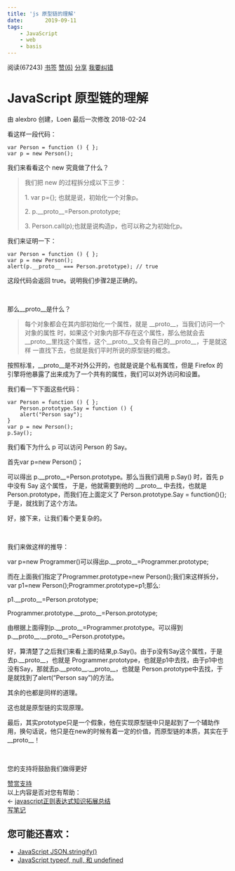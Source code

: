 ```yaml
---
title: 'js 原型链的理解'
date:       2019-09-11
tags:
	- JavaScript
	- web
	- basis
---
```


<div class="project-body">
<div class="portlet-title pro-title" style="width: 1220px;">
<div class="set-btn-group font-settings pull-left">
<a href="javascript:;" class="expand-collapse-trigger" title="折叠/展开"><i class="icon-th-list"></i></a>
<a href="javascript:;" class="toggle-dropdown" title="视觉主题设置"><i class="icon-font"></i></a>
<div class="set-dropdown-menu docblur" style="display:none;">
<div class="dropdown-caret">
<span class="caret-outer"></span>
<span class="caret-inner"></span>
</div>
<div class="buttons font-opt">
<button class="button size font-reduce" font="reduce" title="缩小字体">A</button>
<button class="button size font-enlarge" font="enlarge" title="放大字体">A</button>
</div>
<div class="buttons bg-color">
<button class="button theme" color="color-theme-white" title="默认模式">默认</button>
<button class="button theme" color="color-theme-sepia" title="护眼模式">护眼</button>
<button class="button theme" color="color-theme-night" title="夜间模式">夜间</button>
</div>
</div>
</div>
<div class="kn-btn-group pull-right">            
<span id="content-head-viewcount" class="viewcount-btn"><i class="icon-eye-open"></i> <span>阅读(67243)</span></span>
<a id="knstar" href="javascript:;" onclick="isstar()" data-type="star"><i class="icon-bookmark-empty"></i> <span>书签</span></a>
<a class="btn-thumbs-up" href="javascript:;" onclick="islike()"><i class="icon-thumbs-up"></i> <span id="likestatus">赞</span>(<span id="likecount">6</span>)</a>
<a href="javascript:;" title="分享" class="share-btn  popup_more bdsharebuttonbox bdshare-button-style0-16" data-cmd="more" data-bd-bind="1568202163307"><i class="icon-share"></i> 分享</a>
<a href="/edit/javascript/javascript-5isn2lax" rel="nofollow"><i class="icon-edit"></i> <span>我要纠错</span></a>
</div>
</div>
<div id="pro-mian-header">
<div class="content-top">
<h1>JavaScript 原型链的理解</h1>
</div>
<div class="kn-infomation">
由&nbsp;<span>alexbro</span>&nbsp;创建，Loen 最后一次修改&nbsp;<span>2018-02-24</span>    
</div>          
</div>          
<div class="content-bg">
<div class="content-intro view-box "><p>看这样一段代码：</p><pre lang="javascript" style="max-width: 100%;"><code class="javascript hljs"><span class="hljs-keyword">var</span> Person = <span class="hljs-function"><span class="hljs-keyword">function</span> (<span class="hljs-params"></span>) </span>{ };
<span class="hljs-keyword">var</span> p = <span class="hljs-keyword">new</span> Person();</code></pre><p>我们来看看这个 new 究竟做了什么？</p><blockquote><p>我们把 new 的过程拆分成以下三步：</p><p>1. var p={}; 也就是说，初始化一个对象p。</p><p>2. p.__proto__=Person.prototype;</p><p>3. Person.call(p);也就是说构造p，也可以称之为初始化p。</p></blockquote><p>我们来证明一下：</p><pre lang="javascript" style="max-width: 100%;" showdemo="1"><code class="javascript hljs"><span class="hljs-keyword">var</span> Person = <span class="hljs-function"><span class="hljs-keyword">function</span> (<span class="hljs-params"></span>) </span>{ };
<span class="hljs-keyword">var</span> p = <span class="hljs-keyword">new</span> Person();
alert(p.__proto__ === Person.prototype); <span class="hljs-comment">// true</span>
</code></pre><p>这段代码会返回 true。说明我们步骤2是正确的。</p><p><br></p><p>那么__proto__是什么？</p><blockquote><p>每个对象都会在其内部初始化一个属性，就是 __proto__，当我们访问一个对象的属性 时，如果这个对象内部不存在这个属性，那么他就会去__proto__里找这个属性，这个__proto__又会有自己的__proto__，于是就这样 一直找下去，也就是我们平时所说的原型链的概念。</p></blockquote><p>按照标准，__proto__是不对外公开的，也就是说是个私有属性，但是 Firefox 的引擎将他暴露了出来成为了一个共有的属性，我们可以对外访问和设置。</p><p>我们看一下下面这些代码：</p><pre lang="javascript" style="max-width: 100%;" showdemo="1"><code class="javascript hljs"><span class="hljs-keyword">var</span> Person = <span class="hljs-function"><span class="hljs-keyword">function</span> (<span class="hljs-params"></span>) </span>{ };
&nbsp;&nbsp;&nbsp;&nbsp;Person.prototype.Say = <span class="hljs-function"><span class="hljs-keyword">function</span> (<span class="hljs-params"></span>) </span>{
&nbsp;&nbsp;&nbsp;&nbsp;alert(<span class="hljs-string">"Person say"</span>);
}
<span class="hljs-keyword">var</span> p = <span class="hljs-keyword">new</span> Person();
p.Say();</code></pre><p>我们看下为什么 p 可以访问 Person 的 Say。</p><p>首先var p=new Person()；</p><p>可以得出 p.__proto__=Person.prototype。那么当我们调用 p.Say() 时，首先 p 中没有 Say 这个属性， 于是，他就需要到他的 __proto__ 中去找，也就是 Person.prototype，而我们在上面定义了 Person.prototype.Say = function(){}; 于是，就找到了这个方法。</p><p>好，接下来，让我们看个更复杂的。</p><p><br></p><p>我们来做这样的推导：</p><p>var p=new Programmer()可以得出p.__proto__=Programmer.prototype;</p><p>而在上面我们指定了Programmer.prototype=new Person();我们来这样拆分，var p1=new Person();Programmer.prototype=p1;那么:</p><p>p1.__proto__=Person.prototype;</p><p>Programmer.prototype.__proto__=Person.prototype;</p><p>由根据上面得到p.__proto__=Programmer.prototype。可以得到p.__proto__.__proto__=Person.prototype。</p><p>好，算清楚了之后我们来看上面的结果,p.Say()。由于p没有Say这个属性，于是去p.__proto__，也就是 Programmer.prototype，也就是p1中去找，由于p1中也没有Say，那就去p.__proto__.__proto__，也就是 Person.prototype中去找，于是就找到了alert(“Person say”)的方法。</p><p>其余的也都是同样的道理。</p><p>这也就是原型链的实现原理。</p><p>最后，其实prototype只是一个假象，他在实现原型链中只是起到了一个辅助作用，换句话说，他只是在new的时候有着一定的价值，而原型链的本质，其实在于__proto__！</p><p><br></p></div>
<div style="clear:both"></div>
</div>
<!--控制本地字体主题样式-->
<script type="text/javascript">
var tempFontsize = $.cookie("fontsize");
if (tempFontsize != undefined) {
$("#pro-mian").addClass(tempFontsize);
}
</script>
<!--我要赞赏-->
<div class="project-sq"><div class="project-sq-info"><span>您的支持将鼓励我们做得更好</span></div><ul class="project-sq-avatar"></ul><div class="project-sq-btnarea"><a href="javascript:;">赞赏支持</a></div></div>
<!--我要赞赏结束-->
<!--我要评价-->
<div id="evaluate-box"><span id="evaluates">以上内容是否对您有帮助：</span><span class="star_score"><span title="1分"></span><span title="2分"></span><span title="3分"></span><span title="4分"></span><span title="5分"></span></span></div>
<!--评价结束-->
<div class="content-links">
<div class="previous-link">← <a href="/javascript/javascript-expression.html" title="上一篇：javascript正则表达式知识拓展总结">javascript正则表达式知识拓展总结</a></div>
</div>
<!--练习、出题、写笔记-->
<div class="project-operation">
<div class="pull-right">
<a href="javascript:;" class="op-btn note-btn" onclick="openNote()"><i class="icon-pencil"></i>写笔记</a>
</div>
</div>
<!--横版广告放置-->
<div class="abox-item">    <div class="abox-content">    </div></div> 
<!-- 笔记列表 -->
<div class="notelist-box" style="display:none">
<div class="notelist-head" onclick="openNoteList(this)">
<span class="notelist-title">精选笔记</span>
<i class="icon-circle-arrow-up"></i>
</div>
<div class="notelist-content" id="notelist_content" style="display: none;">
</div>
</div>
<!--相关推荐|wiki推荐-->
<div class="maylike">
<h2 class="project-maylike-info">您可能还喜欢：</h2>
<ul class="project-maylike-ul">
<li><a href="/javascript/javascript-t64x2ksc.html" title="JavaScript JSON.stringify()">JavaScript JSON.stringify()</a></li>
<li><a href="/javascript/js-typeof.html" title="JavaScript typeof, null, 和 undefined">JavaScript typeof, null, 和 undefined</a></li>
</ul>
</div>
<!--相关推荐|wiki推荐 结束-->
</div>